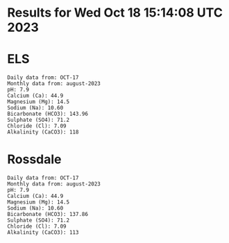 # Results for Wed Oct 18 15:14:08 UTC 2023
# ELS
```
Daily data from: OCT-17
Monthly data from: august-2023
pH: 7.9
Calcium (Ca): 44.9
Magnesium (Mg): 14.5
Sodium (Na): 10.60
Bicarbonate (HCO3): 143.96
Sulphate (SO4): 71.2
Chloride (Cl): 7.09
Alkalinity (CaCO3): 118
```
# Rossdale
```
Daily data from: OCT-17
Monthly data from: august-2023
pH: 7.9
Calcium (Ca): 44.9
Magnesium (Mg): 14.5
Sodium (Na): 10.60
Bicarbonate (HCO3): 137.86
Sulphate (SO4): 71.2
Chloride (Cl): 7.09
Alkalinity (CaCO3): 113
```
